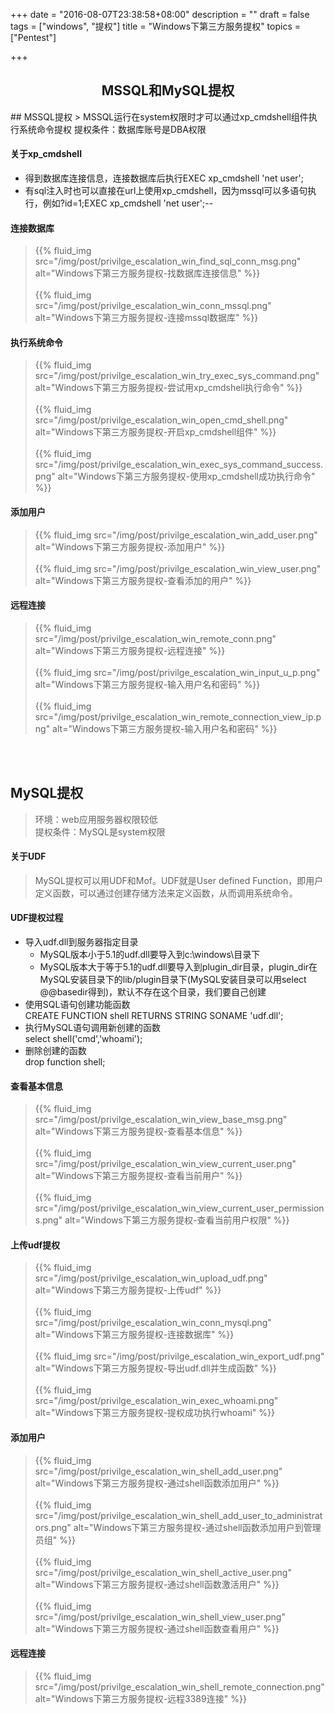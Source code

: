 +++
date = "2016-08-07T23:38:58+08:00"
description = ""
draft = false
tags = ["windows", "提权"]
title = "Windows下第三方服务提权"
topics = ["Pentest"]

+++

<center><h2>MSSQL和MySQL提权</h2></center>
## MSSQL提权
> MSSQL运行在system权限时才可以通过xp_cmdshell组件执行系统命令提权  
提权条件：数据库账号是DBA权限

#### 关于xp_cmdshell
* 得到数据库连接信息，连接数据库后执行EXEC xp_cmdshell 'net user';
* 有sql注入时也可以直接在url上使用xp_cmdshell，因为mssql可以多语句执行，例如?id=1;EXEC xp_cmdshell 'net user';\-\-

#### 连接数据库
> {{% fluid_img src="/img/post/privilge_escalation_win_find_sql_conn_msg.png" alt="Windows下第三方服务提权-找数据库连接信息" %}}
<br /><br />
{{% fluid_img src="/img/post/privilge_escalation_win_conn_mssql.png" alt="Windows下第三方服务提权-连接mssql数据库" %}}

#### 执行系统命令
> {{% fluid_img src="/img/post/privilge_escalation_win_try_exec_sys_command.png" alt="Windows下第三方服务提权-尝试用xp_cmdshell执行命令" %}}
<br /><br />
{{% fluid_img src="/img/post/privilge_escalation_win_open_cmd_shell.png" alt="Windows下第三方服务提权-开启xp_cmdshell组件" %}}
<br /><br />
{{% fluid_img src="/img/post/privilge_escalation_win_exec_sys_command_success.png" alt="Windows下第三方服务提权-使用xp_cmdshell成功执行命令" %}}

#### 添加用户
> {{% fluid_img src="/img/post/privilge_escalation_win_add_user.png" alt="Windows下第三方服务提权-添加用户" %}}
<br /><br />
{{% fluid_img src="/img/post/privilge_escalation_win_view_user.png" alt="Windows下第三方服务提权-查看添加的用户" %}}

#### 远程连接
> {{% fluid_img src="/img/post/privilge_escalation_win_remote_conn.png" alt="Windows下第三方服务提权-远程连接" %}}
<br /><br />
{{% fluid_img src="/img/post/privilge_escalation_win_input_u_p.png" alt="Windows下第三方服务提权-输入用户名和密码" %}}
<br /><br />
{{% fluid_img src="/img/post/privilge_escalation_win_remote_connection_view_ip.png" alt="Windows下第三方服务提权-输入用户名和密码" %}}

<br /><br />

## MySQL提权
> 环境：web应用服务器权限较低  
提权条件：MySQL是system权限

#### 关于UDF
> MySQL提权可以用UDF和Mof。UDF就是User defined Function，即用户定义函数，可以通过创建存储方法来定义函数，从而调用系统命令。

#### UDF提权过程
* 导入udf.dll到服务器指定目录  
	* MySQL版本小于5.1的udf.dll要导入到c:\windows\目录下  
	* MySQL版本大于等于5.1的udf.dll要导入到plugin_dir目录，plugin_dir在MySQL安装目录下的lib/plugin目录下(MySQL安装目录可以用select @@basedir得到)，默认不存在这个目录，我们要自己创建
* 使用SQL语句创建功能函数  
	CREATE FUNCTION shell RETURNS STRING SONAME 'udf.dll';
* 执行MySQL语句调用新创建的函数  
	select shell('cmd','whoami');
* 删除创建的函数  
	drop function shell;

#### 查看基本信息
> {{% fluid_img src="/img/post/privilge_escalation_win_view_base_msg.png" alt="Windows下第三方服务提权-查看基本信息" %}}
<br /><br />
{{% fluid_img src="/img/post/privilge_escalation_win_view_current_user.png" alt="Windows下第三方服务提权-查看当前用户" %}}
<br /><br />
{{% fluid_img src="/img/post/privilge_escalation_win_view_current_user_permissions.png" alt="Windows下第三方服务提权-查看当前用户权限" %}}

#### 上传udf提权
> {{% fluid_img src="/img/post/privilge_escalation_win_upload_udf.png" alt="Windows下第三方服务提权-上传udf" %}}
<br /><br />
{{% fluid_img src="/img/post/privilge_escalation_win_conn_mysql.png" alt="Windows下第三方服务提权-连接数据库" %}}
<br /><br />
{{% fluid_img src="/img/post/privilge_escalation_win_export_udf.png" alt="Windows下第三方服务提权-导出udf.dll并生成函数" %}}
<br /><br />
{{% fluid_img src="/img/post/privilge_escalation_win_exec_whoami.png" alt="Windows下第三方服务提权-提权成功执行whoami" %}}

#### 添加用户
> {{% fluid_img src="/img/post/privilge_escalation_win_shell_add_user.png" alt="Windows下第三方服务提权-通过shell函数添加用户" %}}
<br /><br />
{{% fluid_img src="/img/post/privilge_escalation_win_shell_add_user_to_administrators.png" alt="Windows下第三方服务提权-通过shell函数添加用户到管理员组" %}}
<br /><br />
{{% fluid_img src="/img/post/privilge_escalation_win_shell_active_user.png" alt="Windows下第三方服务提权-通过shell函数激活用户" %}}
<br /><br />
{{% fluid_img src="/img/post/privilge_escalation_win_shell_view_user.png" alt="Windows下第三方服务提权-通过shell函数查看用户" %}}

#### 远程连接
> {{% fluid_img src="/img/post/privilge_escalation_win_shell_remote_connection.png" alt="Windows下第三方服务提权-远程3389连接" %}}